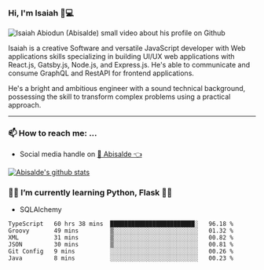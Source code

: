 ### Hi, I'm Isaiah 🌻💻

<img src="https://res.cloudinary.com/abisalde/image/upload/c_scale,h_311,w_816/v1616039512/Abisalde_github.gif" alt="Isaiah Abiodun (Abisalde) small video about his profile on Github">

Isaiah is a creative Software and versatile JavaScript developer with Web applications skills specializing in building UI/UX web applications with React.js, Gatsby.js, Node.js, and Express.js. He's able to communicate and consume GraphQL and RestAPI for frontend applications.

He's a bright and ambitious engineer with a sound technical background, possessing the skill to transform complex problems using a practical approach.
<hr>

### 📫 How to reach me: ...
- Social media handle on <a href="https://twitter.com/abisalde">🔔  Abisalde   👈</a>


[![Abisalde's github stats](https://github-readme-stats.vercel.app/api?username=abisalde)](https://github.com/abisalde/github-readme-stats)

### 👨‍💻️ I’m currently learning Python, Flask 👨‍💻️
- SQLAlchemy



<!--
**abisalde/Abisalde** is a ✨ _special_ ✨ repository because its `README.md` (this file) appears on your GitHub profile.

Here are some ideas to get you started:

- 🔭 I’m currently working on data engineering
- 🌱 I’m currently learning python
- 👯 I’m looking to collaborate with open source community
- 🤔 I’m looking for help with ...
- 💬 Ask me about ...
- 📫 How to reach me: ...
- 😄 Pronouns: ...
- ⚡ Fun fact: ...
-->

<!--START_SECTION:waka-->

```text
TypeScript   60 hrs 38 mins  ████████████████████████░   96.18 %
Groovy       49 mins         ▒░░░░░░░░░░░░░░░░░░░░░░░░   01.32 %
XML          31 mins         ▒░░░░░░░░░░░░░░░░░░░░░░░░   00.82 %
JSON         30 mins         ▒░░░░░░░░░░░░░░░░░░░░░░░░   00.81 %
Git Config   9 mins          ░░░░░░░░░░░░░░░░░░░░░░░░░   00.26 %
Java         8 mins          ░░░░░░░░░░░░░░░░░░░░░░░░░   00.23 %
```

<!--END_SECTION:waka-->

